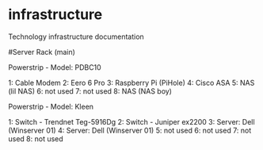 # infrastructure
Technology infrastructure documentation

#Server Rack (main)

Powerstrip - Model: PDBC10

1: Cable Modem
2: Eero 6 Pro
3: Raspberry Pi (PiHole)
4: Cisco ASA
5: NAS (lil NAS)
6: not used
7: not used
8: NAS (NAS boy)

Powerstrip - Model: Kleen

1: Switch - Trendnet Teg-5916Dg
2: Switch  - Juniper ex2200
3: Server: Dell (Winserver 01)
4: Server: Dell (Winserver 01)
5: not used
6: not used
7: not used
8: not used


